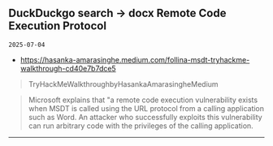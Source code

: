 ## DuckDuckgo search -> docx Remote Code Execution Protocol
`2025-07-04`

* https://hasanka-amarasinghe.medium.com/follina-msdt-tryhackme-walkthrough-cd40e7b7dce5

<blockquote>
 TryHackMeWalkthroughbyHasankaAmarasingheMedium
</blockquote>
<blockquote>
Microsoft explains that &quot;a remote code execution vulnerability exists when MSDT is called using the URL protocol from a calling application such as Word. An attacker who successfully exploits this vulnerability can run arbitrary code with the privileges of the calling application.
</blockquote>

---

